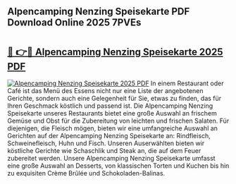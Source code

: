 ## Alpencamping Nenzing Speisekarte PDF Download Online 2025 7PVEs

# <h2><a href="http://gccqkag.nevu.top/?p=Alpencamping+Nenzing+Speisekarte">🔗 👉🔴 Alpencamping Nenzing Speisekarte 2025 PDF</a></h2>

[![Alpencamping Nenzing Speisekarte 2025 PDF](https://i.imgur.com/dBaPXMq.png)](http://gccqkag.nevu.top/?p=Alpencamping+Nenzing+Speisekarte)
In einem Restaurant oder Café ist das Menü des Essens nicht nur eine Liste der angebotenen Gerichte, sondern auch eine Gelegenheit für Sie, etwas zu finden, das für Ihren Geschmack köstlich und passend ist. Die Alpencamping Nenzing Speisekarte unseres Restaurants bietet eine große Auswahl an frischem Gemüse und Obst für die Zubereitung von leichten und frischen Salaten. Für diejenigen, die Fleisch mögen, bieten wir eine umfangreiche Auswahl an Gerichten auf der Alpencamping Nenzing Speisekarte an: Rindfleisch, Schweinefleisch, Huhn und Fisch. Unseren Auserwählten bieten wir köstliche Gerichte wie Schaschlik und Steak an, die auf dem Feuer zubereitet werden. Unsere Alpencamping Nenzing Speisekarte umfasst eine große Auswahl an Desserts, von klassischen Torten und Kuchen bis hin zu exquisiten Crème Brûlée und Schokoladen-Balinas.
